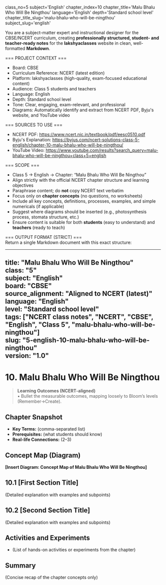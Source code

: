 class_no=5
subject='English'
chapter_index=10
chapter_title='Malu Bhalu Who Will Be Ningthou'
language='English'
depth='Standard school level'
chapter_title_slug='malu-bhalu-who-will-be-ningthou'
subject_slug='english'

You are a subject-matter expert and instructional designer for the CBSE/NCERT curriculum, creating **professionally structured, student- and teacher-ready notes** for the **lakshyaclasses** website in clean, well-formatted **Markdown**.

=== PROJECT CONTEXT ===  
- Board: CBSE  
- Curriculum Reference: NCERT (latest edition)  
- Platform: lakshyaclasses (high-quality, exam-focused educational content)  
- Audience: Class 5 students and teachers  
- Language: English  
- Depth: Standard school level  
- Tone: Clear, engaging, exam-relevant, and professional  
- Diagrams: Automatically identify and extract from NCERT PDF, Byju's website, and YouTube video

=== SOURCES TO USE ===  
- NCERT PDF: https://www.ncert.nic.in/textbook/pdf/eesc0510.pdf  
- Byju's Explanation: https://byjus.com/ncert-solutions-class-5-english/chapter-10-malu-bhalu-who-will-be-ningthou/  
- YouTube Video: https://www.youtube.com/results?search_query=malu-bhalu-who-will-be-ningthou+class+5+english

=== SCOPE ===  
- Class 5 → English → Chapter: “Malu Bhalu Who Will Be Ningthou”  
- Align strictly with the official NCERT chapter structure and learning objectives  
- Paraphrase content; do **not** copy NCERT text verbatim  
- Focus only on **chapter concepts** (no questions, no worksheets)  
- Include all key concepts, definitions, processes, examples, and simple numericals (if applicable)  
- Suggest where diagrams should be inserted (e.g., photosynthesis process, stomata structure, etc.)  
- Ensure content is suitable for both **students** (easy to understand) and **teachers** (ready to teach)

=== OUTPUT FORMAT (STRICT) ===  
Return a single Markdown document with this exact structure:

---
title: "Malu Bhalu Who Will Be Ningthou"  
class: "5"  
subject: "English"  
board: "CBSE"  
source_alignment: "Aligned to NCERT (latest)"  
language: "English"  
level: "Standard school level"  
tags: ["NCERT class notes", "NCERT", "CBSE", "English", "Class 5", "malu-bhalu-who-will-be-ningthou"]  
slug: "5-english-10-malu-bhalu-who-will-be-ningthou"  
version: "1.0"  
---

# 10. Malu Bhalu Who Will Be Ningthou

> **Learning Outcomes (NCERT-aligned)**  
> • Bullet the measurable outcomes, mapping loosely to Bloom’s levels (Remember→Create).

## Chapter Snapshot  
- **Key Terms:** (comma-separated list)  
- **Prerequisites:** (what students should know)  
- **Real-life Connections:** (2–3)

## Concept Map (Diagram)  
<!-- Diagram will be extracted from sources. Placeholder below. -->  
**[Insert Diagram: Concept Map of Malu Bhalu Who Will Be Ningthou]**

## 10.1 [First Section Title]  
(Detailed explanation with examples and subpoints)

## 10.2 [Second Section Title]  
(Detailed explanation with examples and subpoints)

## Activities and Experiments  
- (List of hands-on activities or experiments from the chapter)

## Summary  
(Concise recap of the chapter concepts only)
